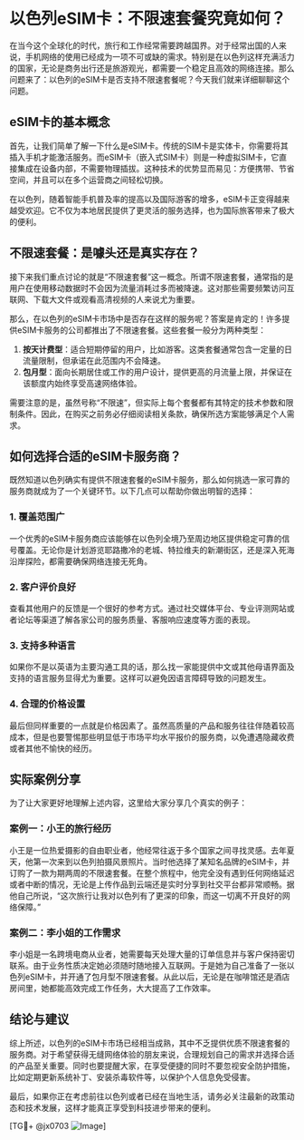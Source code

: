 # 以色列eSIM卡：不限速套餐究竟如何？

在当今这个全球化的时代，旅行和工作经常需要跨越国界。对于经常出国的人来说，手机网络的使用已经成为一项不可或缺的需求。特别是在以色列这样充满活力的国家，无论是商务出行还是旅游观光，都需要一个稳定且高效的网络连接。那么问题来了：以色列的eSIM卡是否支持不限速套餐呢？今天我们就来详细聊聊这个问题。

## eSIM卡的基本概念

首先，让我们简单了解一下什么是eSIM卡。传统的SIM卡是实体卡，你需要将其插入手机才能激活服务。而eSIM卡（嵌入式SIM卡）则是一种虚拟SIM卡，它直接集成在设备内部，不需要物理插拔。这种技术的优势显而易见：方便携带、节省空间，并且可以在多个运营商之间轻松切换。

在以色列，随着智能手机普及率的提高以及国际游客的增多，eSIM卡正变得越来越受欢迎。它不仅为本地居民提供了更灵活的服务选择，也为国际旅客带来了极大的便利。

## 不限速套餐：是噱头还是真实存在？

接下来我们重点讨论的就是“不限速套餐”这一概念。所谓不限速套餐，通常指的是用户在使用移动数据时不会因为流量消耗过多而被降速。这对那些需要频繁访问互联网、下载大文件或观看高清视频的人来说尤为重要。

那么，在以色列的eSIM卡市场中是否存在这样的服务呢？答案是肯定的！许多提供eSIM卡服务的公司都推出了不限速套餐。这些套餐一般分为两种类型：

1. **按天计费型**：适合短期停留的用户，比如游客。这类套餐通常包含一定量的日流量限制，但承诺在此范围内不会降速。
2. **包月型**：面向长期居住或工作的用户设计，提供更高的月流量上限，并保证在该额度内始终享受高速网络体验。

需要注意的是，虽然号称“不限速”，但实际上每个套餐都有其特定的技术参数和限制条件。因此，在购买之前务必仔细阅读相关条款，确保所选方案能够满足个人需求。

## 如何选择合适的eSIM卡服务商？

既然知道以色列确实有提供不限速套餐的eSIM卡服务，那么如何挑选一家可靠的服务商就成为了一个关键环节。以下几点可以帮助你做出明智的选择：

### 1. 覆盖范围广
一个优秀的eSIM卡服务商应该能够在以色列全境乃至周边地区提供稳定可靠的信号覆盖。无论你是计划游览耶路撒冷的老城、特拉维夫的新潮街区，还是深入死海沿岸探险，都需要确保网络连接无死角。

### 2. 客户评价良好
查看其他用户的反馈是一个很好的参考方式。通过社交媒体平台、专业评测网站或者论坛等渠道了解各家公司的服务质量、客服响应速度等方面的表现。

### 3. 支持多种语言
如果你不是以英语为主要沟通工具的话，那么找一家能提供中文或其他母语界面及支持的语言服务显得尤为重要。这样可以避免因语言障碍导致的问题发生。

### 4. 合理的价格设置
最后但同样重要的一点就是价格因素了。虽然高质量的产品和服务往往伴随着较高成本，但是也要警惕那些明显低于市场平均水平报价的服务商，以免遭遇隐藏收费或者其他不愉快的经历。

## 实际案例分享

为了让大家更好地理解上述内容，这里给大家分享几个真实的例子：

### 案例一：小王的旅行经历
小王是一位热爱摄影的自由职业者，他经常往返于多个国家之间寻找灵感。去年夏天，他第一次来到以色列拍摄风景照片。当时他选择了某知名品牌的eSIM卡，并订购了一款为期两周的不限速套餐。在整个旅程中，他完全没有遇到任何网络延迟或者中断的情况，无论是上传作品到云端还是实时分享到社交平台都非常顺畅。据他自己所说，“这次旅行让我对以色列有了更深的印象，而这一切离不开良好的网络保障。”

### 案例二：李小姐的工作需求
李小姐是一名跨境电商从业者，她需要每天处理大量的订单信息并与客户保持密切联系。由于业务性质决定她必须随时随地接入互联网。于是她为自己准备了一张以色列eSIM卡，并开通了包月型不限速套餐。从此以后，无论是在咖啡馆还是酒店房间里，她都能高效完成工作任务，大大提高了工作效率。

## 结论与建议

综上所述，以色列的eSIM卡市场已经相当成熟，其中不乏提供优质不限速套餐的服务商。对于希望获得无缝网络体验的朋友来说，合理规划自己的需求并选择合适的产品至关重要。同时也要提醒大家，在享受便捷的同时不要忽视安全防护措施，比如定期更新系统补丁、安装杀毒软件等，以保护个人信息免受侵害。

最后，如果你正在考虑前往以色列或者已经在当地生活，请务必关注最新的政策动态和技术发展，这样才能真正享受到科技进步带来的便利。

[TG💪+ @jx0703 ![Image](https://github.com/user-attachments/assets/dbca1d08-cadb-493c-b0ec-ad6f7a83f270)]